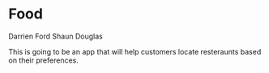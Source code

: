 Food
====
Darrien Ford
Shaun Douglas

This is going to be an app that will help customers locate resteraunts based on their preferences.
